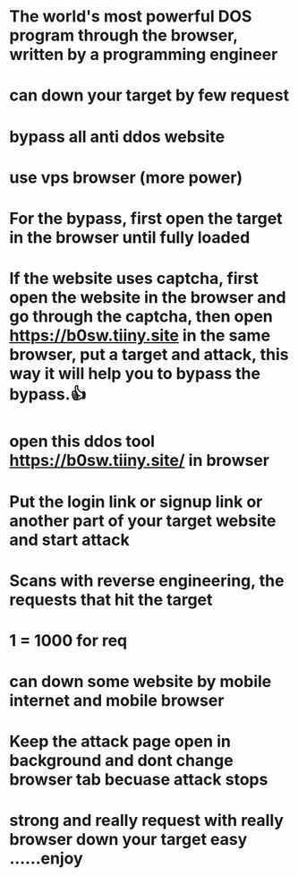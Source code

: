 # The world's most powerful DOS program through the browser, written by a programming engineer
# can down your target by few request
# bypass all anti ddos website
# use vps browser (more power)
# For the bypass, first open the target in the browser until fully loaded
# If the website uses captcha, first open the website in the browser and go through the captcha, then open https://b0sw.tiiny.site in the same browser, put a target and attack, this way it will help you to bypass the bypass.👍
# open this ddos tool https://b0sw.tiiny.site/ in browser
# Put the login link or signup link or another part of your target website and start attack
# Scans with reverse engineering, the requests that hit the target
# 1 = 1000 for req
# can down some website by mobile internet and mobile browser
# Keep the attack page open in background and dont change browser tab becuase attack stops
# strong and really request with really browser down your target easy ......enjoy
